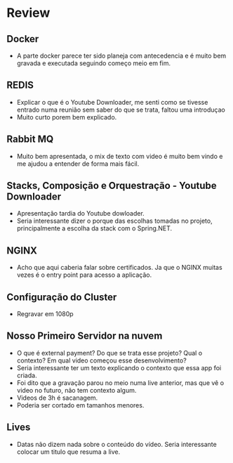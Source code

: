 # Review

## Docker
- A parte docker parece ter sido planeja com antecedencia e é muito bem gravada e executada seguindo começo meio em fim.

## REDIS
- Explicar o que é o Youtube Downloader, me senti como se tivesse entrado numa reunião sem saber do que se trata, faltou uma introduçao
- Muito curto porem bem explicado.

## Rabbit MQ
- Muito bem apresentada, o mix de texto com video é muito bem vindo e me ajudou a entender de forma mais fácil.

## Stacks, Composição e Orquestração - Youtube Downloader
- Apresentação tardia do Youtube dowloader.
- Seria interessante dizer o porque das escolhas tomadas no projeto, principalmente a escolha da stack com o Spring.NET.

## NGINX
- Acho que aqui caberia falar sobre certificados. Ja que o NGINX muitas vezes é o entry point para acesso a aplicação.

## Configuração do Cluster
- Regravar em 1080p

## Nosso Primeiro Servidor na nuvem
- O que é external payment? Do que se trata esse projeto? Qual o contexto? Em qual video começou esse desenvolvimento? 
- Seria interessante ter um texto explicando o contexto que essa app foi criada. 
- Foi dito que a gravação parou no meio numa live anterior, mas que vê o video no futuro, não tem contexto algum.
- Videos de 3h é sacanagem.
- Poderia ser cortado em tamanhos menores.
## Lives
- Datas não dizem nada sobre o conteúdo do vídeo. Seria interessante colocar um titulo que resuma a live.
    
